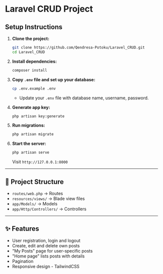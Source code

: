 # Laravel CRUD Project

## Setup Instructions

1. **Clone the project:**

    ```bash
    git clone https://github.com/Qendresa-Potoku/Laravel_CRUD.git
    cd Laravel_CRUD
    ```

2. **Install dependencies:**

    ```bash
    composer install
    ```

3. **Copy `.env` file and set up your database:**

    ```bash
    cp .env.example .env
    ```

    - Update your `.env` file with database name, username, password.

4. **Generate app key:**

    ```bash
    php artisan key:generate
    ```

5. **Run migrations:**

    ```bash
    php artisan migrate
    ```

6. **Start the server:**

    ```bash
    php artisan serve
    ```

    Visit `http://127.0.0.1:8000`

---

## 📁 Project Structure

- `routes/web.php` → Routes
- `resources/views/` → Blade view files
- `app/Models/` → Models
- `app/Http/Controllers/` → Controllers

---

## ✨ Features

- User registration, login and logout
- Create, edit and delete own posts
- "My Posts" page for user-specific posts
- "Home page" lists posts with details
- Pagination
- Responsive design - TailwindCSS


